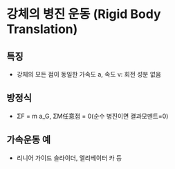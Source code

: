 # 강체의 병진 운동 (Rigid Body Translation)

## 특징
- 강체의 모든 점이 동일한 가속도 a, 속도 v: 회전 성분 없음

## 방정식
- ΣF = m a_G,  ΣM任意점 = 0(순수 병진이면 결과모멘트=0)

## 가속운동 예
- 리니어 가이드 슬라이더, 엘리베이터 카 등


